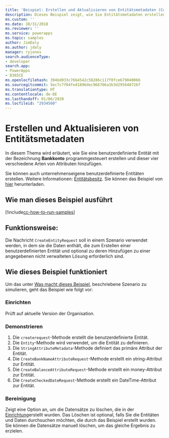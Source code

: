 ```yaml
---
title: 'Beispiel: Erstellen und Aktualisieren von Entitätsmetadaten (Common Data Service) | Microsoft-Dokumentation'
description: Dieses Beispiel zeigt, wie Sie Entitätsmetadaten erstellen und aktualisieren.
ms.custom: ''
ms.date: 10/31/2018
ms.reviewer: ''
ms.service: powerapps
ms.topic: samples
author: JimDaly
ms.author: jdaly
manager: ryjones
search.audienceType:
- developer
search.app:
- PowerApps
- D365CE
ms.openlocfilehash: 394bd033c7664542c58286c117f0fce679040066
ms.sourcegitcommit: 5ec7c7f04fe41896dec966706a3b3d295648726f
ms.translationtype: HT
ms.contentlocale: de-DE
ms.lasthandoff: 01/06/2020
ms.locfileid: "2934560"
---
```

# <a name="create-and-update-entity-metadata"></a>Erstellen und Aktualisieren von Entitätsmetadaten

In diesem Thema wird erläutert, wie Sie eine benutzerdefinierte Entität mit der Bezeichnung **Bankkonto** programmgesteuert erstellen und dieser vier verschiedene Arten von Attributen hinzufügen.

Sie können auch unternehmenseigene benutzerdefinierte Entitäten erstellen. Weitere Informationen: [Entitätsbesitz](https://docs.microsoft.com/dynamics365/customerengagement/on-premises/developer/introduction-entities#entity-ownership). Sie können das Beispiel von [hier](https://github.com/microsoft/PowerApps-Samples/tree/master/cds/orgsvc/C%23/CreateUpdateEntityMetadata) herunterladen.

## <a name="how-to-run-this-sample"></a>Wie man dieses Beispiel ausführt

[!include[cc-how-to-run-samples](../../includes/cc-how-to-run-samples.md)]

## <a name="what-this-sample-does"></a>Funktionsweise:

Die Nachricht `CreateEntityRequest` soll in einem Szenario verwendet werden, in dem sie die Daten enthält, die zum Erstellen einer benutzerdefinierten Entität und optional zu deren Hinzufügen zu einer angegebenen nicht verwalteten Lösung erforderlich sind.

## <a name="how-this-sample-works"></a>Wie dieses Beispiel funktioniert

Um das unter [Was macht dieses Beispiel](#what-this-sample-does), beschriebene Szenario zu simulieren, geht das Beispiel wie folgt vor:

### <a name="setup"></a>Einrichten

Prüft auf aktuelle Version der Organisation.

### <a name="demonstrate"></a>Demonstrieren

1. Die `createrequest`-Methode erstellt die benutzerdefinierte Entität. 
2. Die `Entity`-Methode wird verwendet, um die Entität zu definieren.
3. Die `StringAttributeMetadata`-Methode definiert das primäre Attribut der Entität.
4. Die `CreateBankNameAttributeRequest`-Methode erstellt ein string-Attribut zur Entität.
5. Die `CreateBalanceAttributeRequest`-Methode erstellt ein money-Attribut zur Entität.
6. Die `CreateCheckedDateRequest`-Methode erstellt ein DateTime-Attribut zur Entität.

### <a name="clean-up"></a>Bereinigung

Zeigt eine Option an, um die Datensätze zu löschen, die in der [Einrichtung](#setup)erstellt wurden. Das Löschen ist optional, falls Sie die Entitäten und Daten durchsuchen möchten, die durch das Beispiel erstellt wurden. Sie können die Datensätze manuell löschen, um das gleiche Ergebnis zu erzielen.
